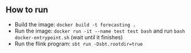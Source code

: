 ## How to run

- Build the image: `docker build -t forecasting .`
- Run the image: `docker run -it --name test test bash` and run `bash docker-entrypoint.sh` (wait until it finishes)
- Run the flink program: `sbt run -Dsbt.rootdir=true`
